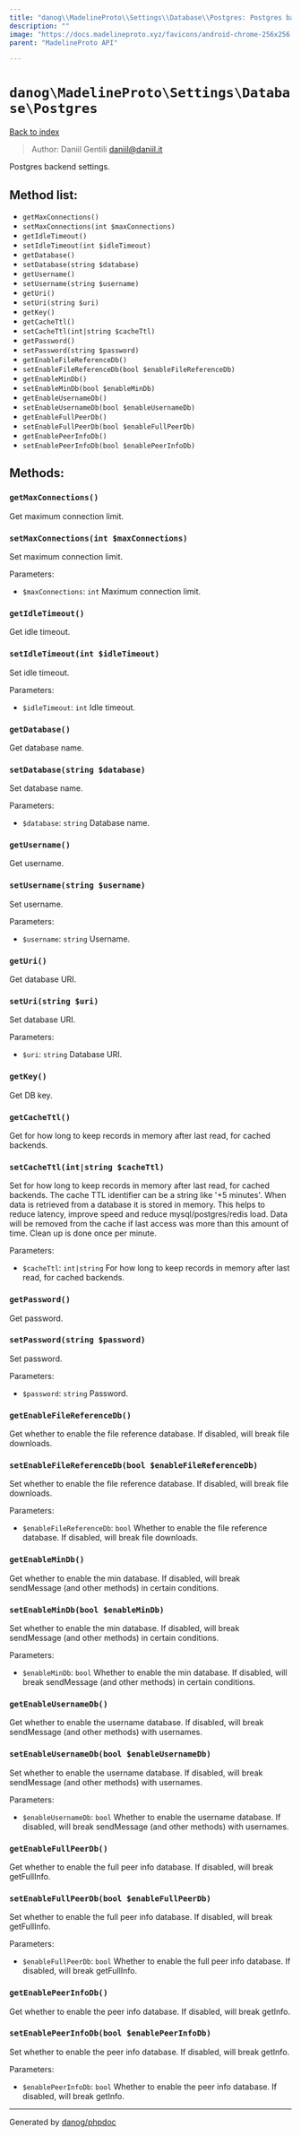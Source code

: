 ```yaml
---
title: "danog\\MadelineProto\\Settings\\Database\\Postgres: Postgres backend settings."
description: ""
image: "https://docs.madelineproto.xyz/favicons/android-chrome-256x256.png"
parent: "MadelineProto API"

---
```

# `danog\MadelineProto\Settings\Database\Postgres`
[Back to index](../../../../index.html)

> Author: Daniil Gentili <daniil@daniil.it>  
  

Postgres backend settings.  




## Method list:
* `getMaxConnections()`
* `setMaxConnections(int $maxConnections)`
* `getIdleTimeout()`
* `setIdleTimeout(int $idleTimeout)`
* `getDatabase()`
* `setDatabase(string $database)`
* `getUsername()`
* `setUsername(string $username)`
* `getUri()`
* `setUri(string $uri)`
* `getKey()`
* `getCacheTtl()`
* `setCacheTtl(int|string $cacheTtl)`
* `getPassword()`
* `setPassword(string $password)`
* `getEnableFileReferenceDb()`
* `setEnableFileReferenceDb(bool $enableFileReferenceDb)`
* `getEnableMinDb()`
* `setEnableMinDb(bool $enableMinDb)`
* `getEnableUsernameDb()`
* `setEnableUsernameDb(bool $enableUsernameDb)`
* `getEnableFullPeerDb()`
* `setEnableFullPeerDb(bool $enableFullPeerDb)`
* `getEnablePeerInfoDb()`
* `setEnablePeerInfoDb(bool $enablePeerInfoDb)`

## Methods:
### `getMaxConnections()`

Get maximum connection limit.



### `setMaxConnections(int $maxConnections)`

Set maximum connection limit.


Parameters:

* `$maxConnections`: `int` Maximum connection limit.  



### `getIdleTimeout()`

Get idle timeout.



### `setIdleTimeout(int $idleTimeout)`

Set idle timeout.


Parameters:

* `$idleTimeout`: `int` Idle timeout.  



### `getDatabase()`

Get database name.



### `setDatabase(string $database)`

Set database name.


Parameters:

* `$database`: `string` Database name.  



### `getUsername()`

Get username.



### `setUsername(string $username)`

Set username.


Parameters:

* `$username`: `string` Username.  



### `getUri()`

Get database URI.



### `setUri(string $uri)`

Set database URI.


Parameters:

* `$uri`: `string` Database URI.  



### `getKey()`

Get DB key.



### `getCacheTtl()`

Get for how long to keep records in memory after last read, for cached backends.



### `setCacheTtl(int|string $cacheTtl)`

Set for how long to keep records in memory after last read, for cached backends.
The cache TTL identifier can be a string like '+5 minutes'.
When data is retrieved from a database it is stored in memory.
This helps to reduce latency, improve speed and reduce mysql/postgres/redis load.
Data will be removed from the cache if last access was more than this amount of time.
Clean up is done once per minute.

Parameters:

* `$cacheTtl`: `int|string` For how long to keep records in memory after last read, for cached backends.  



### `getPassword()`

Get password.



### `setPassword(string $password)`

Set password.


Parameters:

* `$password`: `string` Password.  



### `getEnableFileReferenceDb()`

Get whether to enable the file reference database. If disabled, will break file downloads.



### `setEnableFileReferenceDb(bool $enableFileReferenceDb)`

Set whether to enable the file reference database. If disabled, will break file downloads.


Parameters:

* `$enableFileReferenceDb`: `bool` Whether to enable the file reference database. If disabled, will break file downloads.  



### `getEnableMinDb()`

Get whether to enable the min database. If disabled, will break sendMessage (and other methods) in certain conditions.



### `setEnableMinDb(bool $enableMinDb)`

Set whether to enable the min database. If disabled, will break sendMessage (and other methods) in certain conditions.


Parameters:

* `$enableMinDb`: `bool` Whether to enable the min database. If disabled, will break sendMessage (and other methods) in certain conditions.  



### `getEnableUsernameDb()`

Get whether to enable the username database. If disabled, will break sendMessage (and other methods) with usernames.



### `setEnableUsernameDb(bool $enableUsernameDb)`

Set whether to enable the username database. If disabled, will break sendMessage (and other methods) with usernames.


Parameters:

* `$enableUsernameDb`: `bool` Whether to enable the username database. If disabled, will break sendMessage (and other methods) with usernames.  



### `getEnableFullPeerDb()`

Get whether to enable the full peer info database. If disabled, will break getFullInfo.



### `setEnableFullPeerDb(bool $enableFullPeerDb)`

Set whether to enable the full peer info database. If disabled, will break getFullInfo.


Parameters:

* `$enableFullPeerDb`: `bool` Whether to enable the full peer info database. If disabled, will break getFullInfo.  



### `getEnablePeerInfoDb()`

Get whether to enable the peer info database. If disabled, will break getInfo.



### `setEnablePeerInfoDb(bool $enablePeerInfoDb)`

Set whether to enable the peer info database. If disabled, will break getInfo.


Parameters:

* `$enablePeerInfoDb`: `bool` Whether to enable the peer info database. If disabled, will break getInfo.  



---
Generated by [danog/phpdoc](https://phpdoc.daniil.it)
